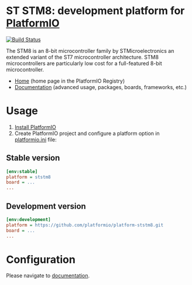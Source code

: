 # ST STM8: development platform for [PlatformIO](http://platformio.org)

[![Build Status](https://github.com/platformio/platform-ststm8/workflows/Examples/badge.svg)](https://github.com/platformio/platform-ststm8/actions)

The STM8 is an 8-bit microcontroller family by STMicroelectronics an extended variant of the ST7 microcontroller architecture. STM8 microcontrollers are particularly low cost for a full-featured 8-bit microcontroller.

* [Home](https://registry.platformio.org/platforms/platformio/ststm8) (home page in the PlatformIO Registry)
* [Documentation](https://docs.platformio.org/page/platforms/ststm8.html) (advanced usage, packages, boards, frameworks, etc.)

# Usage

1. [Install PlatformIO](http://platformio.org)
2. Create PlatformIO project and configure a platform option in [platformio.ini](https://docs.platformio.org/page/projectconf.html) file:

## Stable version

```ini
[env:stable]
platform = ststm8
board = ...
...
```

## Development version

```ini
[env:development]
platform = https://github.com/platformio/platform-ststm8.git
board = ...
...
```

# Configuration

Please navigate to [documentation](https://docs.platformio.org/page/platforms/ststm8.html).
